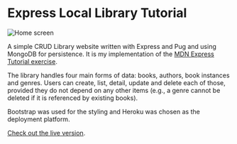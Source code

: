 # Express Local Library Tutorial

![Home screen](https://i.imgur.com/YoPocNF.png)

A simple CRUD Library website written with Express and Pug and using MongoDB for persistence. It is my implementation of the [MDN Express Tutorial exercise](https://developer.mozilla.org/en-US/docs/Learn/Server-side/Express_Nodejs/Tutorial_local_library_website).

The library handles four main forms of data: books, authors, book instances and genres. Users can create, list, detail, update and delete each of those, provided they do not depend on any other items (e.g., a genre cannot be deleted if it is referenced by existing books).

Bootstrap was used for the styling and Heroku was chosen as the deployment platform.

[Check out the live version](https://fierce-stream-29420.herokuapp.com/catalog).
